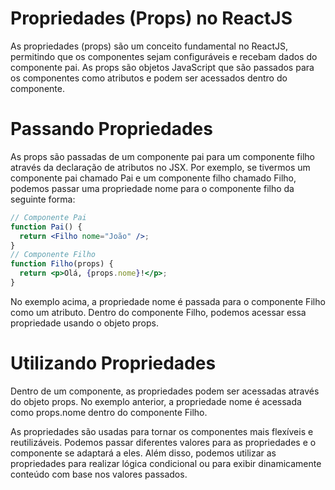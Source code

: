 # Propriedades (Props) no ReactJS

As propriedades (props) são um conceito fundamental no ReactJS, permitindo que os componentes sejam configuráveis e recebam dados do componente pai. As props são objetos JavaScript que são passados para os componentes como atributos e podem ser acessados dentro do componente.

# Passando Propriedades

As props são passadas de um componente pai para um componente filho através da declaração de atributos no JSX. Por exemplo, se tivermos um componente pai chamado Pai e um componente filho chamado Filho, podemos passar uma propriedade nome para o componente filho da seguinte forma:

```jsx
// Componente Pai
function Pai() {
  return <Filho nome="João" />;
}
// Componente Filho
function Filho(props) {
  return <p>Olá, {props.nome}!</p>;
}
```

No exemplo acima, a propriedade nome é passada para o componente Filho como um atributo. Dentro do componente Filho, podemos acessar essa propriedade usando o objeto props.

# Utilizando Propriedades

Dentro de um componente, as propriedades podem ser acessadas através do objeto props. No exemplo anterior, a propriedade nome é acessada como props.nome dentro do componente Filho.

As propriedades são usadas para tornar os componentes mais flexíveis e reutilizáveis. Podemos passar diferentes valores para as propriedades e o componente se adaptará a eles. Além disso, podemos utilizar as propriedades para realizar lógica condicional ou para exibir dinamicamente conteúdo com base nos valores passados.
